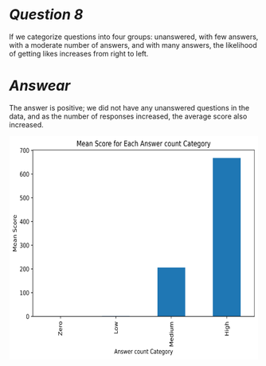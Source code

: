 # *Question  8*

If we categorize questions into four groups: unanswered, with few answers, with a moderate number of answers, and with many answers, the likelihood of getting likes increases from right to left.

# *Answear*

The answer is positive; we did not have any unanswered questions in the data, and as the number of responses increased, the average score also increased.

<img src="https://github.com/Hadikamali/SOF-output-file-analysis-part-B/blob/main/Answer-Q8/Result%20question%208.png" width="500" height="450">
